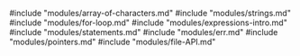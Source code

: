 #include "modules/array-of-characters.md"
#include "modules/strings.md"
#include "modules/for-loop.md"
#include "modules/expressions-intro.md"
#include "modules/statements.md"
#include "modules/err.md"
#include "modules/pointers.md"
#include "modules/file-API.md"
